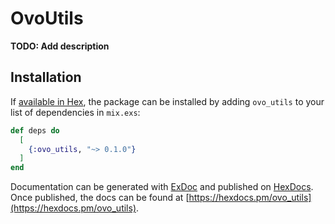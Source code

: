 # OvoUtils

**TODO: Add description**

## Installation

If [available in Hex](https://hex.pm/docs/publish), the package can be installed
by adding `ovo_utils` to your list of dependencies in `mix.exs`:

```elixir
def deps do
  [
    {:ovo_utils, "~> 0.1.0"}
  ]
end
```

Documentation can be generated with [ExDoc](https://github.com/elixir-lang/ex_doc)
and published on [HexDocs](https://hexdocs.pm). Once published, the docs can
be found at [https://hexdocs.pm/ovo_utils](https://hexdocs.pm/ovo_utils).

